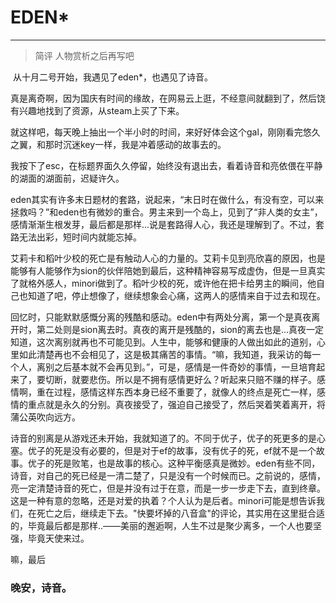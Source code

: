 # EDEN*

---

> 简评 人物赏析之后再写吧

​	从十月二号开始，我遇见了eden*，也遇见了诗音。

​	真是离奇啊，因为国庆有时间的缘故，在网易云上逛，不经意间就翻到了，然后饶有兴趣地找到了资源，从steam上买了下来。

​	就这样吧，每天晚上抽出一个半小时的时间，来好好体会这个gal，刚刚看完悠久之翼，和那时沉迷key一样，我是冲着感动的故事去的。

​	我按下了esc，在标题界面久久停留，始终没有退出去，看着诗音和亮依偎在平静的湖面的湖面前，迟疑许久。

​	eden其实有许多末日题材的套路，说起来，“末日时在做什么，有没有空，可以来拯救吗？”和eden也有微妙的重合。男主来到一个岛上，见到了“非人类的女主”，感情渐渐生根发芽，最后都是那样...说是套路得人心，我还是理解到了。不过，套路无法出彩，短时间内就能忘掉。

​	艾莉卡和稻叶少校的死亡是有触动人心的力量的。艾莉卡见到亮欣喜的原因，也是能够有人能够作为sion的伙伴陪她到最后，这种精神容易写成虚伪，但是一旦真实了就格外感人，minori做到了。稻叶少校的死，或许他在把卡给男主的瞬间，他自己也知道了吧，停止想像了，继续想象会心痛，这两人的感情来自于过去和现在。

​	回忆时，只能默默感慨分离的残酷和感动。eden中有两处分离，第一个是真夜离开时，第二处则是sion离去时。真夜的离开是残酷的，sion的离去也是...真夜一定知道，这次离别就再也不可能见到。人生中，能够和健康的人做出如此的道别，心里如此清楚再也不会相见了，这是极其痛苦的事情。“嘛，我知道，我采访的每一个人，离别之后基本就不会再见到。”，可是，感情是一件奇妙的事情，一旦培育起来了，要切断，就要悲伤。所以是不拥有感情更好么？听起来只赔不赚的样子。感情啊，重在过程，感情这样东西本身已经不重要了，就像人的终点是死亡一样，感情的重点就是永久的分别。真夜接受了，强迫自己接受了，然后哭着笑着离开，将蒲公英吹向远方。

​	诗音的别离是从游戏还未开始，我就知道了的。不同于优子，优子的死更多的是心塞。优子的死是没有必要的，但是对于ef的故事，没有优子的死，ef就不是一个故事。优子的死是败笔，也是故事的核心。这种平衡感真是微妙。eden有些不同，诗音，对自己的死已经是一清二楚了，只是没有一个时候而已。之前说的，感情，亮一定清楚诗音的死亡，但是并没有过于在意，而是一步一步走下去，直到终章。这是一种有意的忽略，还是对爱的执着？个人认为是后者。minori可能是想告诉我们，在死亡之后，继续走下去。"快要坏掉的八音盒"的评论，其实用在这里挺合适的，毕竟最后都是那样..——美丽的邂逅啊，人生不过是聚少离多，一个人也要坚强，毕竟天使来过。

嘛，最后

### 晚安，诗音。





